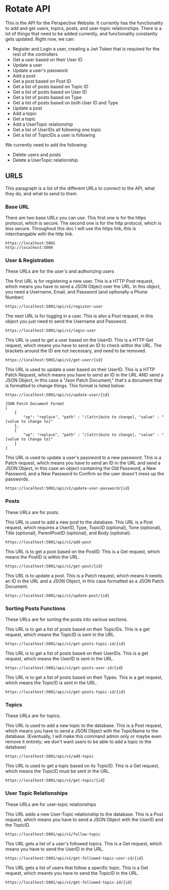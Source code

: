 # Rotate API
This is the API for the Perspective Website. It currently has the functionality to add and get users, topics, posts, and user-topic relationships. There is a lot of things that need to be added currently, and functionality constantly gets updated. Right now, we can:

- Register and Login a user, creating a Jwt Token that is required for the rest of the controllers
- Get a user based on their User ID
- Update a user
- Update a user's password
- Add a post
- Get a post based on Post ID
- Get a list of posts based on Topic ID
- Get a list of posts based on User ID
- Get a list of posts based on Type
- Get a list of posts based on both User ID and Type
- Update a post
- Add a topic
- Get a topic
- Add a UserTopic relationship
- Get a list of UserIDs all following one topic
- Get a list of TopicIDs a user is following


We currently need to add the following:

- Delete users and posts
- Delete a UserTopic relationship


## URLS
This paragraph is a list of the different URLs to connect to the API, what they do, and what to send to them

### Base URL
There are two base URLs you can use. This first one is for the https protocol, which is secure. The second one is for the http protocol, which is less secure. Throughout this doc I will use the https link, this is interchangable with the http link.

```
https://localhost:5001
http://localhost:5000
```

### User & Registration
These URLs are for the user's and authorizing users

The first URL is for registering a new user. This is a HTTP Post request, which means you have to send a JSON Object over the URL. In this object, you need a Username, Email, and Password (and optionally a Phone Number)

```
https://localhost:5001/api/v1/register-user
```

The next URL is for logging in a user. This is also a Post request, in this object you just need to send the Username and Password.

```
https://localhost:5001/api/v1/login-user
```

This URL is used to get a user based on the UserID. This is a HTTP Get request, which means you have to send an ID to check within the URL. The brackets around the ID are not necessary, and need to be removed.

```
https://localhost:5001/api/v1/get-user/{id}
```

This URL is used to update a user based on their UserID. This is a HTTP Patch Request, which means you have to send an ID in the URL AND send a JSON Object, in this case a "Json Patch Document," that's a document that is formatted to change things. This format is listed below:

```
https://localhost:5001/api/v1/update-user/{id}

JSON Patch Document Format
[
    {
        "op": "replace", "path" : "/[attribute to change], "value" : "[value to change to]"
    },
    {
        "op": "replace", "path" : "/[attribute to change], "value" : "[value to change to]"
    }
]
```

This URL is used to update a user's password to a new password. This is a Patch request, which means you have to send an ID in the URL and send a JSON Object, in this case an object containing the Old Password, a New Password, and a New Password to Confirm so the user doesn't mess up the passwords. 

```
https://localhost:5001/api/v1/update-user-password/{id}
```

### Posts
These URLs are for posts.

This URL is used to add a new post to the database. This URL is a Post request, which requires a UserID, Type, TopicID (optional), Tone (optional), Title (optional), ParentPostID (optional), and Body (optional).

```
https://localhost:5001/api/v1/add-post
```

This URL is to get a post based on the PostID. This is a Get request, which means the PostID is within the URL.

```
https://localhost:5001/api/v1/get-post/{id}
```

This URL is to update a post. This is a Patch request, which means it needs an ID in the URL and a JSON Object, in this case formatted as a JSON Patch Document.

```
https://localhost:5001/api/v1/update-post/{id}
```

### Sorting Posts Functions

These URLs are for sorting the posts into various sections.

This URL is to get a list of posts based on their TopicIDs. This is a get request, which means the TopicID is sent in the URL.

```
https://localhost:5001/api/v1/get-posts-topic-id/{id}
```

This URL is to get a list of posts based on their UserIDs. This is a get request, which means the UserID is sent in the URL.

```
https://localhost:5001/api/v1/get-posts-user-id/{id}
```


This URL is to get a list of posts based on their Types. This is a get request, which means the TopicID is sent in the URL.

```
https://localhost:5001/api/v1/get-posts-topic-id/{id}
```

### Topics
These URLs are for topics.

This URL is used to add a new topic to the database. This is a Post request, which means you have to send a JSON Object with the TopicName to the database. (Eventually, I will make this command admin only or maybe even remove it entirely; we don't want users to be able to add a topic to the database)

```
https://localhost:5001/api/v1/add-topic
```

This URL is used to get a topic based on its TopicID. This is a Get request, which means the TopicID must be sent in the URL.

```
https://localhost:5001/api/v1/get-topic/{id}
```

### User Topic Relationships
These URLs are for user-topic relationships

This URL adds a new User-Topic relationship to the database. This is a Post request, which means you have to send a JSON Object with the UserID and the TopicID.

```
https://localhost:5001/api/v1/follow-topic
```

This URL gets a list of a user's followed topics. This is a Get request, which means you have to send the UserID in the URL.

```
https://localhost:5001/api/v1/get-followed-topic-user-id/{id}
```

This URL gets a list of users that follow a specific topic. This is a Get request, which meants you have to send the TopicID in the URL.

```
https://localhost:5001/api/v1/get-followed-topic-id/{id}
```